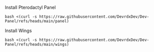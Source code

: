 Install Pterodactyl Panel

```bash <(curl -s https://raw.githubusercontent.com/DevrdxDev/Dev-Panel/refs/heads/main/panel)```

Install Wings 

```bash <(curl -s https://raw.githubusercontent.com/DevrdxDev/Dev-Panel/refs/heads/main/wings)```
